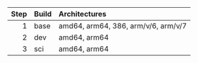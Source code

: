 
| Step | Build | Architectures |
| ---: | :---- | :------------ |
| 1    | base  | amd64, arm64, 386, arm/v/6, arm/v/7 |
| 2    | dev   | amd64, arm64 |
| 3    | sci   | amd64, arm64 |
